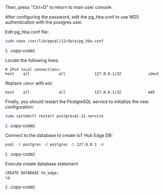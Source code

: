 Then, press "Ctrl+D" to return to main user console.

After configuring the password, edit the pg_hba.conf to use MD5 authentication with the postgres user.

Edit pg_hba.conf file: 

```bash
sudo nano /var/lib/pgsql/12/data/pg_hba.conf
```
{: .copy-code}

Locate the following lines:

```text
# IPv4 local connections:
host    all             all             127.0.0.1/32            ident
```

Replace `ident` with `md5`:

```text
host    all             all             127.0.0.1/32            md5
```

Finally, you should restart the PostgreSQL service to initialize the new configuration:

```bash
sudo systemctl restart postgresql-12.service
```
{: .copy-code}

Connect to the database to create IoT Hub Edge DB:

```bash
psql -U postgres -d postgres -h 127.0.0.1 -W
```
{: .copy-code}

Execute create database statement

```bash
CREATE DATABASE tb_edge;
\q
```
{: .copy-code}